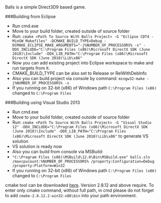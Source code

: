 Balls is a simple Direct3D9 based game.

###Building from Eclipse
* Run cmd.exe
* Move to your build folder, created outside of source folder
* Run: ```cmake <Path To Source With Balls Project> -G "Eclipse CDT4 - MinGW Makefiles" -DCMAKE_BUILD_TYPE=Debug -DCMAKE_ECLIPSE_MAKE_ARGUMENTS="-j%NUMBER_OF_PROCESSORS% -s" -DDX_INCLUDE="C:\Program Files (x86)\Microsoft DirectX SDK (June 2010)\Include" -DDX_LIB_PATH="C:\Program Files (x86)\Microsoft DirectX SDK (June 2010)\Lib\x86"```
* Now you can add existing project into Eclipse workspace to make and run targets from it.
* CMAKE_BUILD_TYPE can be also set to Release or RelWithDebInfo
* Also you can build project via console by command: ```mingw32-make -j%NUMBER_OF_PROCESSORS% -s```
* If you running on 32-bit (x86) of Windows path ```C:\Program Files (x86)``` changed to ```C:\Program Files```

###Building using Visual Studio 2013
* Run cmd.exe
* Move to your build folder, created outside of source folder
* Run: ```cmake <Path To Source With Balls Project> -G "Visual Studio 12" -DDX_INCLUDE="C:\Program Files (x86)\Microsoft DirectX SDK (June 2010)\Include" -DDX_LIB_PATH="C:\Program Files (x86)\Microsoft DirectX SDK (June 2010)\Lib\x86"``` to generate VS solution
* VS solution is ready now
* Also you can build from console via MSBuild:
* ```"C:\Program Files (x86)\MSBuild\12.0\Bin\MSBuild.exe" balls.sln /maxcpucount:%NUMBER_OF_PROCESSORS% /property:Configuration=Debug /property:Platform=Win32```
* If you running on 32-bit (x86) of Windows path ```C:\Program Files (x86)``` changed to ```C:\Program Files```

cmake tool can be downloaded [here](http://www.cmake.org/download/). Version 2.8.12 and above require.
To enter only cmake command, without full path, in cmd please do not forget to add ```cmake-2.8.12.2-win32-x86\bin``` into your path environment.